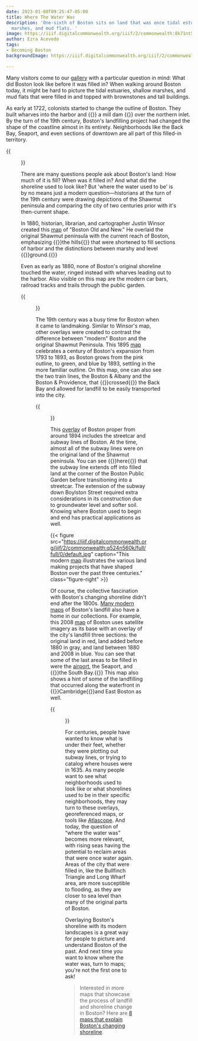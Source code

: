 ```yaml
---
date: 2023-01-08T09:25:47-05:00
title: Where The Water Was
description: 'One-sixth of Boston sits on land that was once tidal estuaries, shallow
  marshes, and mud flats. '
image: https://iiif.digitalcommonwealth.org/iiif/2/commonwealth:8k71nt56d/full/,800/0/default.jpg
author: Ezra Acevedo
tags:
- Becoming Boston
backgroundImage: https://iiif.digitalcommonwealth.org/iiif/2/commonwealth:8k71nt56d/full/,800/0/default.jpg

---
```

Many visitors come to our [gallery](https://www.leventhalmap.org/exhibitions/visit/) with a particular question in mind: What did Boston look like before it was filled in? When walking around Boston today, it might be hard to picture the tidal estuaries, shallow marshes, and mud flats that were filled in and topped with brownstones and tall buildings.

As early at 1722, colonists started to change the outline of Boston. They built wharves into the harbor and {{<popup img-src="https://iiif.digitalcommonwealth.org/iiif/2/commonwealth:9s161f22q/4878,520,4664,6027/full/0/default.jpg">}} a mill dam {{</popup>}} over the northern inlet. By the turn of the 19th century, Boston's landfilling project had changed the shape of the coastline almost in its entirety. Neighborhoods like the Back Bay, Seaport, and even sections of downtown are all part of this filled-in territory.

{{<figure src="https://iiif.digitalcommonwealth.org/iiif/2/commonwealth:8k71nt56d/full/full/0/default.jpg" caption="This map of [Boston Old and New](https://collections.leventhalmap.org/search/commonwealth:x633f8662) appeared in the first volume of Winsor's book, _Memorial History of Boston, Including Suffolk County, Massachusetts._" class="figure-right" >}}

There are many questions people ask about Boston's land: How much of it is fill? When was it filled in? And what did the shoreline used to look like? But 'where the water used to be' is by no means just a modern question—historians at the turn of the 19th century were drawing depictions of the Shawmut peninsula and comparing the city of two centuries prior with it's then-current shape.

In 1880, historian, librarian, and cartographer Justin Winsor created this [map](https://collections.leventhalmap.org/search/commonwealth:x633f8662) of "Boston Old and New." He overlaid the original Shawmut peninsula with the current reach of Boston, emphasizing {{<popup img-src="https://iiif.digitalcommonwealth.org/iiif/2/commonwealth:6h441121b/full/full/0/default.jpg">}}the hills{{</popup>}}  that were shortened to fill sections of harbor and the distinctions between marshy and level {{<popup img-src="https://iiif.digitalcommonwealth.org/iiif/2/commonwealth:8k71nt56d/4734,3586,1548,922/full/0/default.jpg" >}}ground.{{</popup>}}

Even as early as 1880, none of Boston's original shoreline touched the water, ringed instead with wharves leading out to the harbor. Also visible on this map are the modern car bars, railroad tracks and trails through the public garden.

{{<figure src="https://iiif.digitalcommonwealth.org/iiif/2/commonwealth:js956k46x/full/full/0/default.jpg" caption="This [map](https://collections.leventhalmap.org/search/commonwealth:js956k45n) celebrates a century of shoreline change in Boston, and will will be on display as a part of [Becoming Boston](https://www.leventhalmap.org/exhibitions/) exhibition." class="figure-center" >}}

The 19th century was a busy time for Boston when it came to landmaking. Similar to Winsor's map, other overlays were created to contrast the difference between "modern" Boston and the original Shawmut Peninsula. This 1895 [map](https://collections.leventhalmap.org/search/commonwealth:js956k45n) celebrates a century of Boston's expansion from 1793 to 1893, as Boston grows from the pink outline, to green, and blue by 1893, settling in the more familiar outline. On this map, one can also see the two train lines, the Boston & Albany and the Boston & Providence, that {{<popup src = "https://iiif.digitalcommonwealth.org/iiif/2/commonwealth:js956k46x/526,870,2995,1914/full/0/default.jpg">}}crossed{{</popup>}}  the Back Bay and allowed for landfill to be easily transported into the city.

{{<figure src="https://iiif.digitalcommonwealth.org/iiif/2/commonwealth:1257b902s/235,1639,6821,5081/full/0/default.jpg" caption="This subway [map](https://collections.leventhalmap.org/search/commonwealth:1257b901h) of Boston Proper indicates the original shoreline and radial distances from City Hall." class="figure-right" >}}

This [overlay](https://collections.leventhalmap.org/search/commonwealth:1257b901h) of Boston proper from around 1894 includes the streetcar and subway lines of Boston. At the time, almost all of the subway lines were on the original land of the Shawmut peninsula. You can see {{<popup img-src="https://iiif.digitalcommonwealth.org/iiif/2/commonwealth:1257b902s/1393,3023,716,484/full/0/default.jpg">}}here{{</popup>}}  that the subway line extends off into filled land at the corner of the Boston Public Garden before transitioning into a streetcar. The extension of the subway down Boylston Street required extra considerations in its construction due to groundwater level and softer soil. Knowing where Boston used to begin and end has practical applications as well.

{{< figure src="https://iiif.digitalcommonwealth.org/iiif/2/commonwealth:q524n560k/full/full/0/default.jpg" caption="This modern [map](https://collections.leventhalmap.org/search/commonwealth:q524n559t) illustrates the various land making projects that have shaped Boston over the past three centuries." class="figure-right" >}}

Of course, the collective fascination with Boston's changing shoreline didn't end after the 1800s. [Many modern maps](https://collections.leventhalmap.org/search?utf8=%E2%9C%93&search_field=all_fields&q=Boston+shoreline&range%5Bdate_facet_yearly_itim%5D%5Bbegin%5D=1950&range%5Bdate_facet_yearly_itim%5D%5Bend%5D=2022&commit=Apply) of Boston's landfill also have a home in our collections. For example, this 2008 [map](https://collections.leventhalmap.org/search/commonwealth:q524n559t) of Boston uses satellite imagery as its base with an overlay of the city's landfill three sections: the original land in red, land added before 1880 in gray, and land between 1880 and 2008 in blue. You can see that some of the last areas to be filled in were the [airport](https://www.leventhalmap.org/articles/olmsted-to-airport-east-boston-and-urban-development), the Seaport, and {{<popup img-src="https://iiif.digitalcommonwealth.org/iiif/2/commonwealth:q524n560k/1285,2991,2527,2593/full/0/default.jpg">}}the South Bay.{{</popup>}} This map also shows a hint of some of the landfilling that occurred along the waterfront in {{<popup img-src="https://iiif.digitalcommonwealth.org/iiif/2/commonwealth:q524n560k/52,172,2552,1706/full/0/default.jpg">}}Cambridge{{</popup>}}and East Boston as well.

{{<figure src="https://iiif.digitalcommonwealth.org/iiif/2/commonwealth:q524n701t/full/full/0/default.jpg" caption="This flood risk map from [Climate Ready Boston](https://www.boston.gov/sites/default/files/embed/2/20161207_climate_ready_boston_digital2.pdf) indicates areas of greater flood risk." class="figure-right" >}}

For centuries, people have wanted to know what is under their feet, whether they were plotting out subway lines, or trying to catalog where houses were in 1635. As many people want to see what neighborhoods used to look like or what shorelines used to be in their specific neighborhoods, they may turn to these overlays, georeferenced maps, or tools like [Atlascope](atlascope.org). And today, the question of “where the water was” becomes more relevant, with rising seas having the potential to reclaim areas that were once water again. Areas of the city that were filled in, like the Bullfinch Triangle and Long Wharf area, are more susceptible to flooding, as they are closer to sea level than many of the original parts of Boston.

Overlaying Boston's shoreline with its modern landscapes is a great way for people to picture and understand Boston of the past. And next time you want to know where the water was, turn to maps; you're not the first one to ask!

> Interested in more maps that showcase the process of landfill and shoreline change in Boston? Here are [8 maps that explain Boston's changing shoreline](https://www.wbur.org/news/2021/06/14/8-maps-that-explain-bostons-changing-shoreline).